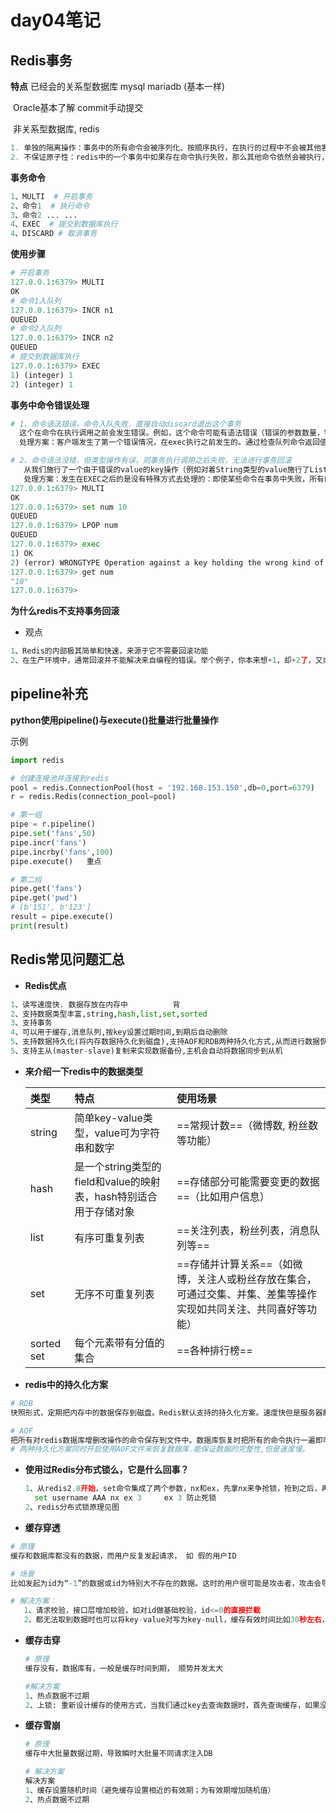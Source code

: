 # **day04笔记**

## **Redis事务**

**特点**                   已经会的关系型数据库  mysql     mariadb (基本一样)      

​						  Oracle基本了解    commit手动提交

​						   非关系型数据库,   redis																

```python
1. 单独的隔离操作：事务中的所有命令会被序列化、按顺序执行，在执行的过程中不会被其他客户端发送来的命令打断 
2. 不保证原子性：redis中的一个事务中如果存在命令执行失败，那么其他命令依然会被执行，没有回滚机制,                弱事务  不支持事务回滚,缓存型的数据库,
```

**事务命令**

```python
1、MULTI  # 开启事务   
2、命令1  # 执行命令
3、命令2 ... ...
4、EXEC  # 提交到数据库执行
4、DISCARD # 取消事务
```

**使用步骤**

```python
# 开启事务
127.0.0.1:6379> MULTI
OK
# 命令1入队列
127.0.0.1:6379> INCR n1
QUEUED
# 命令2入队列
127.0.0.1:6379> INCR n2
QUEUED
# 提交到数据库执行
127.0.0.1:6379> EXEC
1) (integer) 1
2) (integer) 1
```

**事务中命令错误处理**

```python
# 1、命令语法错误，命令入队失败，直接自动discard退出这个事务
  这个在命令在执行调用之前会发生错误。例如，这个命令可能有语法错误（错误的参数数量，错误的命令名）
  处理方案：客户端发生了第一个错误情况，在exec执行之前发生的。通过检查队列命令返回值:如果这个命令回答这个队列的命令是正确的，否者redis会返回一个错误。如果那里发生了一个队列命令错误，大部分客户端将会退出并丢弃这个事务

# 2、命令语法没错，但类型操作有误，则事务执行调用之后失败，无法进行事务回滚
   从我们施行了一个由于错误的value的key操作（例如对着String类型的value施行了List命令操作）
   处理方案：发生在EXEC之后的是没有特殊方式去处理的：即使某些命令在事务中失败，所有的其他命令都将会被执行。
127.0.0.1:6379> MULTI
OK
127.0.0.1:6379> set num 10
QUEUED
127.0.0.1:6379> LPOP num
QUEUED
127.0.0.1:6379> exec
1) OK
2) (error) WRONGTYPE Operation against a key holding the wrong kind of value
127.0.0.1:6379> get num
"10"
127.0.0.1:6379> 
```

**为什么redis不支持事务回滚**

- 观点


```python
1、Redis的内部极其简单和快速，来源于它不需要回滚功能
2、在生产环境中，通常回滚并不能解决来自编程的错误。举个例子，你本来想+1，却+2了，又或者+在错误的类型上,回滚并不能解决。由于无法提供一个避免程序员自己的错误，而这种错误在产品中并不会出现，所以选择一个简单和快速的方法去支持事务
```

## **pipeline补充**

 **python使用pipeline()与execute()批量进行批量操作**

示例

```python
import redis

# 创建连接池并连接到redis
pool = redis.ConnectionPool(host = '192.168.153.150',db=0,port=6379)
r = redis.Redis(connection_pool=pool)

# 第一组
pipe = r.pipeline()
pipe.set('fans',50)
pipe.incr('fans')
pipe.incrby('fans',100)
pipe.execute()   重点

# 第二组
pipe.get('fans')
pipe.get('pwd')
# [b'151', b'123']
result = pipe.execute()
print(result)
```



## **Redis常见问题汇总**

- **Redis优点**

```python
1、读写速度快. 数据存放在内存中          背
2、支持数据类型丰富,string,hash,list,set,sorted
3、支持事务
4、可以用于缓存,消息队列,按key设置过期时间,到期后自动删除
5、支持数据持久化(将内存数据持久化到磁盘),支持AOF和RDB两种持久化方式,从而进行数据恢复操作,可以有效地防止数据丢失
5、支持主从(master-slave)复制来实现数据备份,主机会自动将数据同步到从机
```

- **来介绍一下redis中的数据类型**

  | 类型       | 特点                                                         | 使用场景                                                     |
  | :--------- | :----------------------------------------------------------- | :----------------------------------------------------------- |
  | string     | 简单key-value类型，value可为字符串和数字                     | ==常规计数==（微博数, 粉丝数等功能）                         |
  | hash       | 是一个string类型的field和value的映射表，hash特别适合用于存储对象 | ==存储部分可能需要变更的数据==（比如用户信息）               |
  | list       | 有序可重复列表                                               | ==关注列表，粉丝列表，消息队列等==                           |
  | set        | 无序不可重复列表                                             | ==存储并计算关系==（如微博，关注人或粉丝存放在集合，可通过交集、并集、差集等操作实现如共同关注、共同喜好等功能） |
  | sorted set | 每个元素带有分值的集合                                       | ==各种排行榜==                                               |

- **redis中的持久化方案**

```python
# RDB
快照形式，定期把内存中的数据保存到磁盘。Redis默认支持的持久化方案。速度快但是服务器断电的时候会丢失部分数据

# AOF
把所有对redis数据库增删改操作的命令保存到文件中。数据库恢复时把所有的命令执行一遍即可。
# 两种持久化方案同时开启使用AOF文件来恢复数据库.能保证数据的完整性,但是速度慢。
```

- **使用过Redis分布式锁么，它是什么回事？**

  ```python
  1、从redis2.8开始，set命令集成了两个参数，nx和ex，先拿nx来争抢锁，抢到之后，再用ex参数给锁加一个过期时间防止锁无法释放，造成死锁
    set username AAA nx ex 3     ex 3 防止死锁
  2、redis分布式锁原理见图
  ```

- **缓存穿透**

```python
# 原理
缓存和数据库都没有的数据，而用户反复发起请求， 如 假的用户ID

# 场景
比如发起为id为“-1”的数据或id为特别大不存在的数据。这时的用户很可能是攻击者，攻击会导致数据库压力过大

# 解决方案：
   1、请求校验，接口层增加校验，如对id做基础校验，id<=0的直接拦截
   2、都无法取到数据时也可以将key-value对写为key-null，缓存有效时间比如30秒左右，这样可以防止攻击用户反复用同一个id暴力攻击
```

- **缓存击穿** 

  ```python
  # 原理
  缓存没有，数据库有，一般是缓存时间到期， 顺势并发太大
  
  #解决方案
  1、热点数据不过期  
  2、上锁: 重新设计缓存的使用方式，当我们通过key去查询数据时，首先查询缓存，如果没有，就通过分布式锁进行加锁，取得锁的进程查DB并设置缓存，然后解锁；其他进程如果发现有锁就等待，然后等解锁后返回缓存数据或者再次查询DB
  ```

- **缓存雪崩**

  ```python
  # 原理
  缓存中大批量数据过期，导致瞬时大批量不同请求注入DB
  
  # 解决方案
  解决方案
  1、缓存设置随机时间（避免缓存设置相近的有效期；为有效期增加随机值）
  2、热点数据不过期
  ```

   



